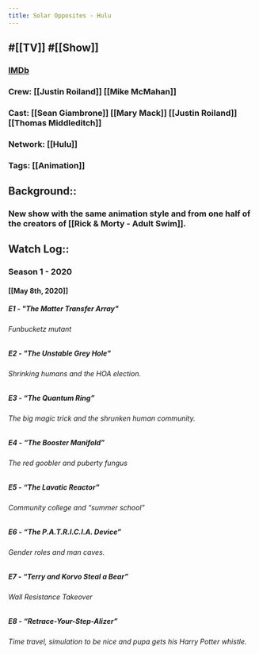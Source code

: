 ```yaml
---
title: Solar Opposites - Hulu
---
```


## #[[TV]] #[[Show]]
### [IMDb](https://www.imdb.com/title/tt8910922/?ref_=nv_sr_srsg_0)

### Crew: [[Justin Roiland]] [[Mike McMahan]]

### Cast: [[Sean Giambrone]] [[Mary Mack]] [[Justin Roiland]] [[Thomas Middleditch]]

### Network: [[Hulu]]

### Tags: [[Animation]]

## Background::
### New show with the same animation style and from one half of the creators of [[Rick & Morty - Adult Swim]].

## Watch Log::
### Season 1 - 2020
#### [[May 8th, 2020]]
##### E1 - "The Matter Transfer Array"
###### Funbucketz mutant

##### E2 - "The Unstable Grey Hole"
###### Shrinking humans and the HOA election.

##### E3 - “The Quantum Ring”
###### The big magic trick and the shrunken human community. 

##### E4 - “The Booster Manifold”
###### The red goobler and puberty fungus

##### E5 - “The Lavatic Reactor”
###### Community college and “summer school”

##### E6 - “The P.A.T.R.I.C.I.A. Device”
###### Gender roles and man caves. 

##### E7 - “Terry and Korvo Steal a Bear”
###### Wall Resistance Takeover

##### E8 - “Retrace-Your-Step-Alizer”
###### Time travel, simulation to be nice and pupa gets his Harry Potter whistle. 
